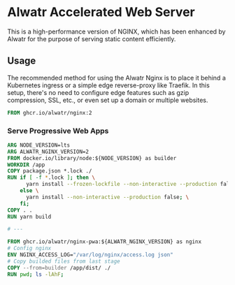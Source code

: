 # Alwatr Accelerated Web Server

This is a high-performance version of NGINX, which has been enhanced by Alwatr for the purpose of serving static content efficiently.

## Usage

The recommended method for using the Alwatr Nginx is to place it behind a Kubernetes ingress or a simple edge reverse-proxy like Traefik. In this setup, there's no need to configure edge features such as gzip compression, SSL, etc., or even set up a domain or multiple websites.

```Dockerfile
FROM ghcr.io/alwatr/nginx:2
```

### Serve Progressive Web Apps

```Dockerfile
ARG NODE_VERSION=lts
ARG ALWATR_NGINX_VERSION=2
FROM docker.io/library/node:${NODE_VERSION} as builder
WORKDIR /app
COPY package.json *.lock ./
RUN if [ -f *.lock ]; then \
      yarn install --frozen-lockfile --non-interactive --production false; \
    else \
      yarn install --non-interactive --production false; \
    fi;
COPY . .
RUN yarn build

# ---

FROM ghcr.io/alwatr/nginx-pwa:${ALWATR_NGINX_VERSION} as nginx
# Config nginx
ENV NGINX_ACCESS_LOG="/var/log/nginx/access.log json"
# Copy builded files from last stage
COPY --from=builder /app/dist/ ./
RUN pwd; ls -lAhF;
```
